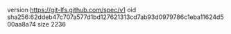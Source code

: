 version https://git-lfs.github.com/spec/v1
oid sha256:62ddeb47c707a577d1bd127621313cd7ab93d0979786c1eba11624d500aa8a74
size 2236
